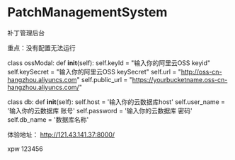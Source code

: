 # PatchManagementSystem
补丁管理后台

重点：没有配置无法运行

class ossModal:
    def __init__(self):
        self.keyId = "输入你的阿里云OSS keyid"
        self.keySecret = "输入你的阿里云OSS keySecret"
        self.url = "http://oss-cn-hangzhou.aliyuncs.com"
        self.public_url = "https://yourbucketname.oss-cn-hangzhou.aliyuncs.com/"


class db:
    def __init__(self):
        self.host = '输入你的云数据库host'
        self.user_name = '输入你的云数据库 账号'
        self.password = '输入你的云数据库 密码'
        self.db_name = '数据库名称'


体验地址：
http://121.43.141.37:8000/

xpw  123456
